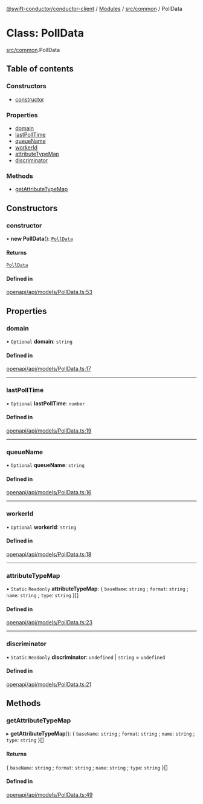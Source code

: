 [@swift-conductor/conductor-client](../README.md) / [Modules](../modules.md) / [src/common](../modules/src_common.md) / PollData

# Class: PollData

[src/common](../modules/src_common.md).PollData

## Table of contents

### Constructors

- [constructor](src_common.PollData.md#constructor)

### Properties

- [domain](src_common.PollData.md#domain)
- [lastPollTime](src_common.PollData.md#lastpolltime)
- [queueName](src_common.PollData.md#queuename)
- [workerId](src_common.PollData.md#workerid)
- [attributeTypeMap](src_common.PollData.md#attributetypemap)
- [discriminator](src_common.PollData.md#discriminator)

### Methods

- [getAttributeTypeMap](src_common.PollData.md#getattributetypemap)

## Constructors

### constructor

• **new PollData**(): [`PollData`](src_common.PollData.md)

#### Returns

[`PollData`](src_common.PollData.md)

#### Defined in

[openapi/api/models/PollData.ts:53](https://github.com/swift-conductor/conductor-client-typescript/blob/9866b7c/openapi/api/models/PollData.ts#L53)

## Properties

### domain

• `Optional` **domain**: `string`

#### Defined in

[openapi/api/models/PollData.ts:17](https://github.com/swift-conductor/conductor-client-typescript/blob/9866b7c/openapi/api/models/PollData.ts#L17)

___

### lastPollTime

• `Optional` **lastPollTime**: `number`

#### Defined in

[openapi/api/models/PollData.ts:19](https://github.com/swift-conductor/conductor-client-typescript/blob/9866b7c/openapi/api/models/PollData.ts#L19)

___

### queueName

• `Optional` **queueName**: `string`

#### Defined in

[openapi/api/models/PollData.ts:16](https://github.com/swift-conductor/conductor-client-typescript/blob/9866b7c/openapi/api/models/PollData.ts#L16)

___

### workerId

• `Optional` **workerId**: `string`

#### Defined in

[openapi/api/models/PollData.ts:18](https://github.com/swift-conductor/conductor-client-typescript/blob/9866b7c/openapi/api/models/PollData.ts#L18)

___

### attributeTypeMap

▪ `Static` `Readonly` **attributeTypeMap**: \{ `baseName`: `string` ; `format`: `string` ; `name`: `string` ; `type`: `string`  }[]

#### Defined in

[openapi/api/models/PollData.ts:23](https://github.com/swift-conductor/conductor-client-typescript/blob/9866b7c/openapi/api/models/PollData.ts#L23)

___

### discriminator

▪ `Static` `Readonly` **discriminator**: `undefined` \| `string` = `undefined`

#### Defined in

[openapi/api/models/PollData.ts:21](https://github.com/swift-conductor/conductor-client-typescript/blob/9866b7c/openapi/api/models/PollData.ts#L21)

## Methods

### getAttributeTypeMap

▸ **getAttributeTypeMap**(): \{ `baseName`: `string` ; `format`: `string` ; `name`: `string` ; `type`: `string`  }[]

#### Returns

\{ `baseName`: `string` ; `format`: `string` ; `name`: `string` ; `type`: `string`  }[]

#### Defined in

[openapi/api/models/PollData.ts:49](https://github.com/swift-conductor/conductor-client-typescript/blob/9866b7c/openapi/api/models/PollData.ts#L49)
